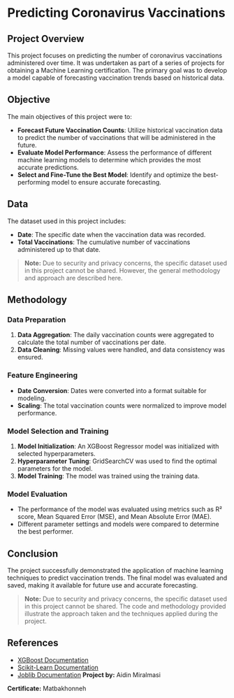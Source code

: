 # Predicting Coronavirus Vaccinations

## Project Overview

This project focuses on predicting the number of coronavirus vaccinations administered over time. It was undertaken as part of a series of projects for obtaining a Machine Learning certification. The primary goal was to develop a model capable of forecasting vaccination trends based on historical data.

## Objective

The main objectives of this project were to:
- **Forecast Future Vaccination Counts**: Utilize historical vaccination data to predict the number of vaccinations that will be administered in the future.
- **Evaluate Model Performance**: Assess the performance of different machine learning models to determine which provides the most accurate predictions.
- **Select and Fine-Tune the Best Model**: Identify and optimize the best-performing model to ensure accurate forecasting.

## Data

The dataset used in this project includes:
- **Date**: The specific date when the vaccination data was recorded.
- **Total Vaccinations**: The cumulative number of vaccinations administered up to that date.

> **Note:** Due to security and privacy concerns, the specific dataset used in this project cannot be shared. However, the general methodology and approach are described here.

## Methodology

### Data Preparation
1. **Data Aggregation**: The daily vaccination counts were aggregated to calculate the total number of vaccinations per date.
2. **Data Cleaning**: Missing values were handled, and data consistency was ensured.

### Feature Engineering
- **Date Conversion**: Dates were converted into a format suitable for modeling.
- **Scaling**: The total vaccination counts were normalized to improve model performance.

### Model Selection and Training
1. **Model Initialization**: An XGBoost Regressor model was initialized with selected hyperparameters.
2. **Hyperparameter Tuning**: GridSearchCV was used to find the optimal parameters for the model.
3. **Model Training**: The model was trained using the training data.

### Model Evaluation
- The performance of the model was evaluated using metrics such as R² score, Mean Squared Error (MSE), and Mean Absolute Error (MAE).
- Different parameter settings and models were compared to determine the best performer.

## Conclusion

The project successfully demonstrated the application of machine learning techniques to predict vaccination trends. The final model was evaluated and saved, making it available for future use and accurate forecasting.

> **Note:** Due to security and privacy concerns, the specific dataset used in this project cannot be shared. The code and methodology provided illustrate the approach taken and the techniques applied during the project.

## References

- [XGBoost Documentation](https://xgboost.readthedocs.io/)
- [Scikit-Learn Documentation](https://scikit-learn.org/stable/documentation.html)
- [Joblib Documentation](https://joblib.readthedocs.io/en/latest/)
**Project by:** Aidin Miralmasi

**Certificate:** Matbakhonneh

